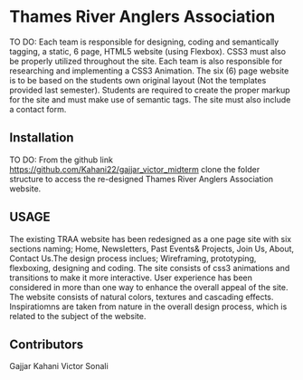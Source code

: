 # Thames River Anglers Association

TO DO: Each team is responsible for designing, coding and semantically tagging, a static, 
6 page, HTML5 website (using Flexbox). CSS3 must also be properly utilized
throughout the site. Each team is also responsible for researching and
implementing a CSS3 Animation.
The six (6) page website is to be based on the students own original layout
(Not the templates provided last semester). Students are required to create the
proper markup for the site and must make use of semantic tags. The site must
also include a contact form.

## Installation
TO DO: From the github link https://github.com/Kahani22/gajjar_victor_midterm clone the folder structure to access the re-designed Thames River Anglers Association website.

## USAGE 
The existing TRAA website has been redesigned as a one page site with six sections naming; Home, Newsletters, Past Events& Projects, Join Us, About, Contact Us.The design process inclues; Wireframing, prototyping, flexboxing, designing and coding. The site consists of css3 animations and transitions to make it more interactive. User experience has been considered in more than one way to enhance the overall appeal of the site. The website consists of natural colors, textures and cascading effects. Inspiratiomns are taken from nature in the overall design process, which is related to the subject of the website.

## Contributors
Gajjar Kahani
Victor Sonali
